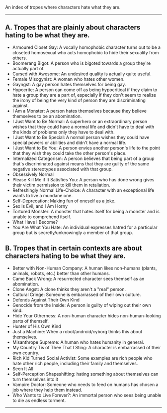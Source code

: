 An index of tropes where characters hate what they are.

___

## A. Tropes that are plainly about characters hating to be what they are.

-   Armoured Closet Gay: A vocally homophobic character turns out to be a closeted homosexual who acts homophobic to hide their sexuality from others.
-   Boomerang Bigot: A person who is bigoted towards a group they're actually part of.
-   Cursed with Awesome: An undesired quality is actually quite useful.
-   Female Misogynist: A woman who hates other women.
-   Gayngst: A gay person hates themselves for being gay.
-   Hypocrite: A person can come off as being hypocritical if they claim to hate a group they are a part of, especially if they don't seem to realize the irony of being the very kind of person they are discriminating against.
-   I Am a Monster: A person hates themselves because they believe themselves to be an abomination.
-   I Just Want to Be Normal: A superhero or an extraordinary person wishes that they could have a normal life and didn't have to deal with the kinds of problems only they have to deal with.
-   I Just Want to Be Special: A normal person wishes they could have special powers or abilities and didn't have a normal life.
-   I Just Want to Be You: A person envies another person's life to the point that they wish they could take the other person's place.
-   Internalized Categorism: A person believes that being part of a group that's discriminated against means that they are guilty of the same negative stereotypes associated with that group.
-   Obsessively Normal
-   Please Kill Me if It Satisfies You: A person who has done wrong gives their victim permission to kill them in retaliation.
-   Refreshingly Normal Life-Choice: A character with an exceptional life wants to live a mundane one.
-   Self-Deprecation: Making fun of oneself as a joke.
-   Sex Is Evil, and I Am Horny
-   Tortured Monster: A monster that hates itself for being a monster and is unable to comprehend itself.
-   What Have I Become?
-   You Are What You Hate: An individual expresses hatred for a particular group but is secretly/unknowingly a member of that group.

## B. Tropes that in certain contexts are about characters hating to be what they are.

-   Better with Non-Human Company: A human likes non-humans (plants, animals, robots, etc.) better than other humans.
-   Came Back Wrong: A resurrected character sees themself as an abomination.
-   Clone Angst: A clone thinks they aren't a "real" person.
-   Cultural Cringe: Someone is embarrassed of their own culture.
-   Defends Against Their Own Kind
-   Genocide from the Inside: A person is guilty of wiping out their own kind.
-   Hide Your Otherness: A non-human character hides non-human-looking parts of themself.
-   Hunter of His Own Kind
-   Just a Machine: When a robot/android/cyborg thinks this about themselves.
-   Misanthrope Supreme: A human who hates humanity in general.
-   My Country Tis of Thee That I Sting: A character is embarrassed of their own country.
-   Rich Kid Turned Social Activist: Some examples are rich people who hate other rich people, including their family and themselves.
-   Seen It All
-   Self-Perception Shapeshifting: hating something about themselves can turn themselves into it
-   Vampire Doctor: Someone who needs to feed on humans has chosen a job where they help them instead.
-   Who Wants to Live Forever?: An immortal person who sees being unable to die as endless torment.

___